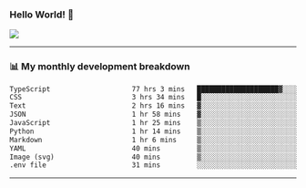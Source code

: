 ### Hello World! 👋

<a>
  <img align="center" src="https://github-readme-stats.vercel.app/api?username=megatunger&count_private=true&include_all_commits=true&bg_color=30,56CCF2,2F80ED&title_color=fff&text_color=fff" />
</a>

------
### 📊 My monthly development breakdown

<!--START_SECTION:waka-->

```txt
TypeScript                    77 hrs 3 mins   ████████████████████▓░░░░   82.45 %
CSS                           3 hrs 34 mins   █░░░░░░░░░░░░░░░░░░░░░░░░   03.83 %
Text                          2 hrs 16 mins   ▓░░░░░░░░░░░░░░░░░░░░░░░░   02.44 %
JSON                          1 hr 58 mins    ▓░░░░░░░░░░░░░░░░░░░░░░░░   02.12 %
JavaScript                    1 hr 25 mins    ▒░░░░░░░░░░░░░░░░░░░░░░░░   01.53 %
Python                        1 hr 14 mins    ▒░░░░░░░░░░░░░░░░░░░░░░░░   01.32 %
Markdown                      1 hr 6 mins     ▒░░░░░░░░░░░░░░░░░░░░░░░░   01.18 %
YAML                          40 mins         ▒░░░░░░░░░░░░░░░░░░░░░░░░   00.73 %
Image (svg)                   40 mins         ▒░░░░░░░░░░░░░░░░░░░░░░░░   00.72 %
.env file                     31 mins         ░░░░░░░░░░░░░░░░░░░░░░░░░   00.57 %
```

<!--END_SECTION:waka-->

------
